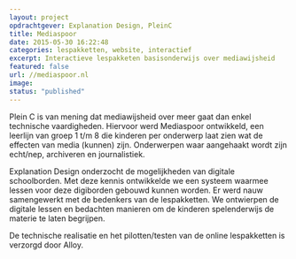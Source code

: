 ```yaml
---
layout: project
opdrachtgever: Explanation Design, PleinC
title: Mediaspoor
date: 2015-05-30 16:22:48
categories: lespakketten, website, interactief
excerpt: Interactieve lespakketen basisonderwijs over mediawijsheid
featured: false
url: //mediaspoor.nl
image:
status: "published"
---
```

Plein C is van mening dat mediawijsheid over meer gaat dan enkel technische vaardigheden. Hiervoor werd Mediaspoor ontwikkeld, een leerlijn van groep 1 t/m 8 die kinderen per onderwerp laat zien wat de effecten van media (kunnen) zijn. Onderwerpen waar aangehaakt wordt zijn echt/nep, archiveren en journalistiek.

Explanation Design onderzocht de mogelijkheden van digitale schoolborden. Met deze kennis ontwikkelde we een systeem waarmee lessen voor deze digiborden gebouwd kunnen worden. Er werd nauw samengewerkt met de bedenkers van de lespakketten. We ontwierpen de digitale lessen en bedachten manieren om de kinderen spelenderwijs de materie te laten begrijpen.

De technische realisatie en het pilotten/testen van de online lespakketten is verzorgd door Alloy.
